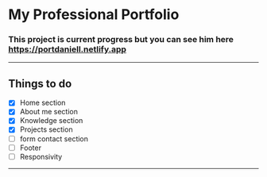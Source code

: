 # My Professional Portfolio


### This project is current progress but you can see him here https://portdaniell.netlify.app

<hr>

## Things to do


- [X] Home section
- [x] About me section
- [x] Knowledge section
- [x] Projects section
- [ ] form contact section
- [ ] Footer
- [ ] Responsivity

<hr>